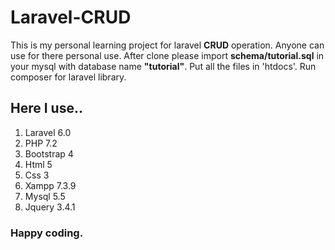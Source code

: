 # Laravel-CRUD
This is my personal learning project for laravel **CRUD** operation. Anyone can use for there personal use.
After clone please import **schema/tutorial.sql** in your mysql with database name **"tutorial"**.
Put all the files in 'htdocs'.
Run composer for laravel library.
## Here I use..
1. Laravel 6.0
2. PHP 7.2
3. Bootstrap 4
4. Html 5
5. Css 3
6. Xampp 7.3.9
7. Mysql 5.5
8. Jquery 3.4.1
### Happy coding.
